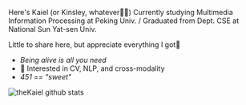 <!---About me--->

Here's Kaiel (or Kinsley, whatever😶‍🌫️)
Currently studying Multimedia Information Processing at Peking Univ. / Graduated from Dept. CSE at National Sun Yat-sen Univ.

Little to share here, but appreciate everything I got🥲

- *Being alive is all you need*
- 🔭 Interested in CV, NLP, and cross-modality
- *451 == "sweet"*

<!---GitHub Stats--->

![theKaiel github stats](https://github-readme-stats.vercel.app/api?username=theKaiel&show_icons=true)
